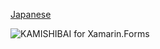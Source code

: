 [Japanese](README-ja.md)

![KAMISHIBAI for Xamarin.Forms](https://raw.githubusercontent.com/nuitsjp/KAMISHIBAI/master/logo_wide.png)
